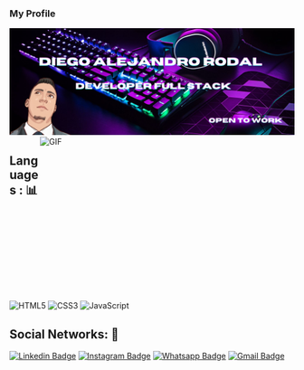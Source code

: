 ### My Profile
<img src="https://github.com/diegoalejandrorodal/diegoalejandrorodal/blob/main/img/2.png">

<br />
<img align="right" alt="GIF" src="https://cdn.filestackcontent.com/efbSR18hT5uRKuo0zoMA" width="450" height="290" />

## Languages : 📊
![HTML5](https://img.shields.io/badge/-HTML5-E34F26?style=for-the-badge&logo=html5&logoColor=white)
![CSS3](https://img.shields.io/badge/-CSS3-1572B6?style=for-the-badge&logo=css3)
![JavaScript](https://img.shields.io/badge/-JavaScript-black?style=for-the-badge&logo=javascript)

## Social Networks: 📱 

[![Linkedin Badge](https://img.shields.io/badge/-Linkedin-blue)](https://www.linkedin.com/in/diego-alejandro-rodal/)
[![Instagram Badge](https://img.shields.io/badge/-Instagram-red)](https://www.instagram.com/diego_alejandro_rodal/)
[![Whatsapp Badge](https://img.shields.io/badge/-Whatsapp-green)](https://walink.co/78321f)
[![Gmail Badge](https://img.shields.io/badge/-Gmail-orange)](https://mail.google.com/mail/u/0/#inbox?compose=GTvVlcRwRrlnKNhbNZXGNBRwzmPfkFvQTBhfZltHrmtQPkzlwMXgSmRPllnTNnHTmjspMBpVKqcXw)









